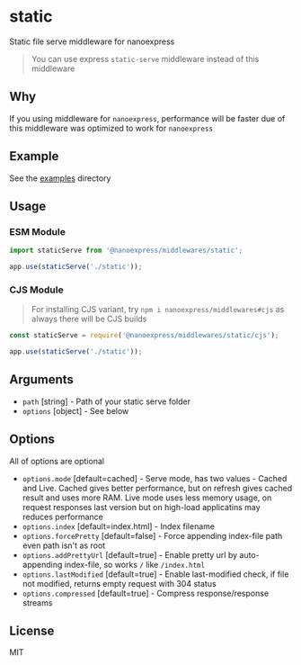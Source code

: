 # static

Static file serve middleware for nanoexpress

> You can use express `static-serve` middleware instead of this middleware

## Why

If you using middleware for `nanoexpress`, performance will be faster due of this middleware was optimized to work for `nanoexpress`

## Example

See the [examples](./examples) directory

## Usage

### ESM Module

```js
import staticServe from '@nanoexpress/middlewares/static';

app.use(staticServe('./static'));
```

### CJS Module

> For installing CJS variant, try `npm i nanoexpress/middlewares#cjs` as always there will be CJS builds

```js
const staticServe = require('@nanoexpress/middlewares/static/cjs');

app.use(staticServe('./static'));
```

## Arguments

- `path` [string] - Path of your static serve folder
- `options` [object] - See below

## Options

All of options are optional

- `options.mode` [default=cached] - Serve mode, has two values - Cached and Live. Cached gives better performance, but on refresh gives cached result and uses more RAM. Live mode uses less memory usage, on request responses last version but on high-load applicatins may reduces performance
- `options.index` [default=index.html] - Index filename
- `options.forcePretty` [default=false] - Force appending index-file path even path isn't as root
- `options.addPrettyUrl` [default=true] - Enable pretty url by auto-appending index-file, so works `/` like `/index.html`
- `options.lastModified` [default=true] - Enable last-modified check, if file not modified, returns empty request with 304 status
- `options.compressed` [default=true] - Compress response/response streams

## License

MIT
